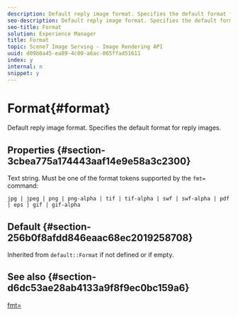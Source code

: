 ```yaml
---
description: Default reply image format. Specifies the default format for reply images.
seo-description: Default reply image format. Specifies the default format for reply images.
seo-title: Format
solution: Experience Manager
title: Format
topic: Scene7 Image Serving - Image Rendering API
uuid: d09b0a45-ea89-4c00-a6ac-065ffad51611
index: y
internal: n
snippet: y
---
```


# Format{#format}

Default reply image format. Specifies the default format for reply images.

## Properties {#section-3cbea775a174443aaf14e9e58a3c2300}

Text string. Must be one of the format tokens supported by the `fmt=` command:

`jpg | jpeg | png | png-alpha | tif | tif-alpha | swf | swf-alpha | pdf | eps | gif | gif-alpha`

## Default {#section-256b0f8afdd846eaac68ec2019258708}

Inherited from `default::Format` if not defined or if empty.

## See also {#section-d6dc53ae28ab4133a9f8f9ec0bc159a6}

[fmt=](../../../../../ir-api/http-protocol/image-rendering-api-ref/c-ir-http-protocol-ref/c-ir-http-protocol-command-reference/r-ir-fmt.md#reference-4c743f67d56b47c5b774fcc900ff758c) 
